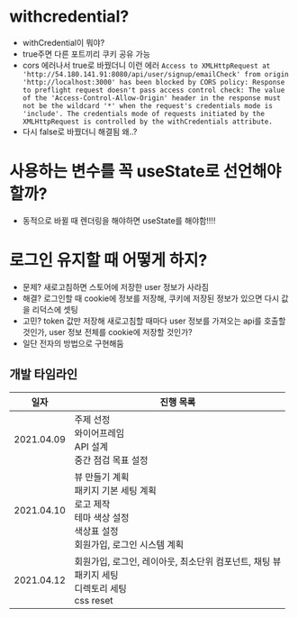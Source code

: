 # withcredential?

- withCredential이 뭐야?
- true주면 다른 포트끼리 쿠키 공유 가능
- cors 에러나서 true로 바꿨더니 이런 에러
  `Access to XMLHttpRequest at 'http://54.180.141.91:8080/api/user/signup/emailCheck' from origin 'http://localhost:3000' has been blocked by CORS policy: Response to preflight request doesn't pass access control check: The value of the 'Access-Control-Allow-Origin' header in the response must not be the wildcard '*' when the request's credentials mode is 'include'. The credentials mode of requests initiated by the XMLHttpRequest is controlled by the withCredentials attribute.`
- 다시 false로 바꿨더니 해결됨 왜..?

# 사용하는 변수를 꼭 useState로 선언해야할까?

- 동적으로 바뀔 때 렌더링을 해야하면 useState를 해야함!!!!

# 로그인 유지할 때 어떻게 하지?

- 문제? 새로고침하면 스토어에 저장한 user 정보가 사라짐
- 해결? 로그인할 때 cookie에 정보를 저장해, 쿠키에 저장된 정보가 있으면 다시 값을 리덕스에 셋팅
- 고민? token 값만 저장해 새로고침할 때마다 user 정보를 가져오는 api를 호출할 것인가, user 정보 전체를 cookie에 저장할 것인가?
- 일단 전자의 방법으로 구현해둠

## 개발 타임라인

| 일자       | 진행 목록                                                                                                                       |
| ---------- | ------------------------------------------------------------------------------------------------------------------------------- |
| 2021.04.09 | 주제 선정<br />와이어프레임<br />API 설계<br />중간 점검 목표 설정                                                              |
| 2021.04.10 | 뷰 만들기 계획<br />패키지 기본 세팅 계획<br />로고 제작<br />테마 색상 설정<br />색상표 설정<br />회원가입, 로그인 시스템 계획 |
| 2021.04.12 | 회원가입, 로그인, 레이아웃, 최소단위 컴포넌트, 채팅 뷰<br />패키지 세팅<br />디렉토리 세팅<br />css reset                       |
